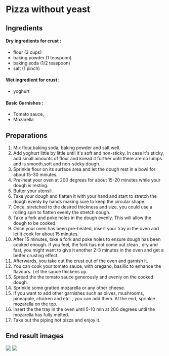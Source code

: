 # Pizza without yeast

## Ingredients
#### Dry ingredients for crust : 
* flour          (3 cups)
* baking powder  (1   teaspoon)
* baking soda    (1/2 teaspoon)
* salt           (1 pinch)
#### Wet ingredient for crust  : 
* yoghurt 
#### Basic Garnishes :
* Tomato sauce,
* Mozarella

## Preparations
1. Mix flour,baking soda, baking powder and salt well.
2. Add yoghurt little by little until it's soft and non-sticky. In case it's sticky, add small amounts of flour and knead it further until there are no lumps and is smooth,soft and non-sticky dough.
3. Sprinkle flour on its surface area and let the dough rest in a bowl for about 15-30 minutes.
4. Pre-heat your oven at 200 degrees for about 15-20 minutes while your dough is resting.
5. Butter your utensil.
6. Take your dough and flatten it with your hand and start to stretch the dough evenly by hands making sure to keep the circular shape.
7. Once, stretched to the desired thickness and size, you could use a rolling spin to flatten evenly the stretch dough.
8. Take a fork and poke holes in the dough evenly. This will allow the dough to be cooked.
9. Once your oven has been pre-heated, insert your tray in the oven and let it cook for about 15 minutes.
10. After 15 minutes, take a fork and poke holes to ensure dough has been cooked enough. If you feel, the fork has not come out clean , dry and fast, you might want to give it another 2-3 minutes in the oven and get a better crusting effect.
11. Afterwards, you take out the crust out of the oven and garnish it.
12. You can cook your tomato sauce, with oregano, basillic to enhance the flavours. Let the sauce thickens up.
13. Spread the the tomato sauce generously and evenly on the cooked dough.
14. Sprinkle some gratted mozarella or any other cheese.
15. If you want to add other garnishes such as olives, mushrooms, pineapple, chicken and etc. , you can add them. At the end, sprinkle mozarella on the top.
16. Insert the the tray in the oven until 5-10 min at 200 degrees until the mozarella has fully melted.
17. Take out the piping hot pizza and enjoy it.

## End result images

![](https://i.imgur.com/ZTwYjCA.jpg)
![](https://i.imgur.com/SgaG52t.jpg)
